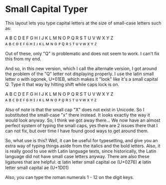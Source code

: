 # Small Capital Typer

This layout lets you type capital letters at the size of small-case letters such as:

A B C D E F G H I J K L M N O P Q R S T U V W X Y Z  
ᴀ ʙ ᴄ ᴅ ᴇ ꜰ ɢ ʜ ɪ ᴊ ᴋ ʟ ᴍ ɴ ᴏ ᴘ ꞯ ʀ ꜱ ᴛ ᴜ ᴠ ᴡ x ʏ ᴢ

Out of these, only "Q" is problematic and does not seem to work. I can't fix this from my end.

And so, in this new version, which I call the alternate version, I got around the problem of the "Q" letter not displaying properly. I use the latin small letter o with ogonek, U+01EB, which makes it "look" like it's a small capital Q. Type it that way by hitting shift while caps lock is on.

A B C D E F G H I J K L M N O P Q R S T U V W X Y Z  
ᴀ ʙ ᴄ ᴅ ᴇ ꜰ ɢ ʜ ɪ ᴊ ᴋ ʟ ᴍ ɴ ᴏ ᴘ ǫ ʀ ꜱ ᴛ ᴜ ᴠ ᴡ x ʏ ᴢ

Also of note is that the small cap "X" does not exist in Unicode. So I substituted the small-case "x" there instead. It looks exactly the way it would look anyway. So, I think we got away there... We now have an almost perfect system of typing the small caps, yes there are 2 issues there that I can not fix, but over time I have found good ways to get around them.

So, what use is this? Well, it can be useful for typesetting, and give you an extra way of typing things aside from the italics and the bold letters. Also, it is really good to use with Latin language texts, since historically, the Latin language did not have small case letters anyway. There are also these ligatures that are helpful:
ɶ latin letter small capital oe (U+0276)
ᴁ latin letter small capital ae (U+1D01)

Also, you can type the roman numerals 1 - 12 on the digit keys.
